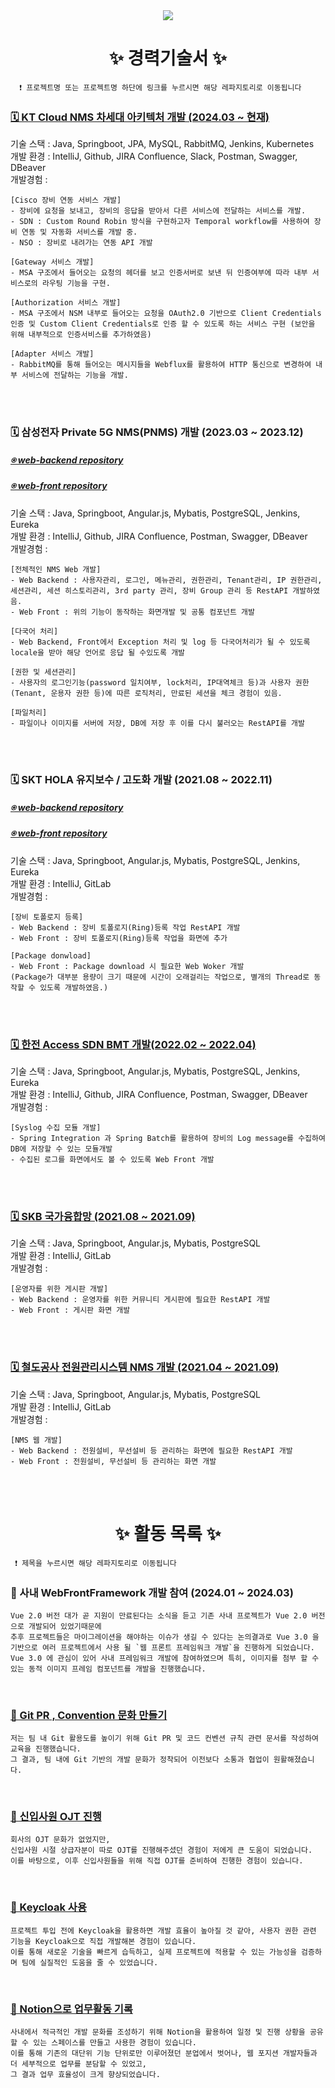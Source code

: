 <!--타이틀 부분-->

<div align="center">
<!--   <img src="https://github.com/oka1313/oka1313/assets/101691440/92118a53-c5b6-40bc-b130-bf8c398d7b51" /> -->
  <img src="https://capsule-render.vercel.app/api?type=Waving&color=auto&height=300&section=header&text=JuYeong's%20Github&fontSize=90" />
</div>



<!--내용 부분-->
<h1 align="center">✨ 경력기술서 ✨</h1>

      ❗️ 프로젝트명 또는 프로젝트명 하단에 링크를 누르시면 해당 레파지토리로 이동됩니다
<div>
  <h3><a href="https://github.com/devdaram/Msa-Service.git">🗓️ KT Cloud NMS 차세대 아키텍처 개발 (2024.03 ~ 현재)</a></h3>
  <div>
    기술 스택 : Java, Springboot, JPA, MySQL, RabbitMQ, Jenkins, Kubernetes<br>
    개발 환경 : IntelliJ, Github, JIRA Confluence, Slack, Postman, Swagger, DBeaver<br>
    개발경험 :<br>
    
    [Cisco 장비 연동 서비스 개발]
    - 장비에 요청을 보내고, 장비의 응답을 받아서 다른 서비스에 전달하는 서비스를 개발. 
    - SDN : Custom Round Robin 방식을 구현하고자 Temporal workflow를 사용하여 장비 연동 및 자동화 서비스를 개발 중.
    - NSO : 장비로 내려가는 연동 API 개발
    
    [Gateway 서비스 개발]
    - MSA 구조에서 들어오는 요청의 헤더를 보고 인증서버로 보낸 뒤 인증여부에 따라 내부 서비스로의 라우팅 기능을 구현.
    
    [Authorization 서비스 개발]
    - MSA 구조에서 NSM 내부로 들어오는 요청을 OAuth2.0 기반으로 Client Credentials 인증 및 Custom Client Credentials로 인증 할 수 있도록 하는 서비스 구현 (보안을 위해 내부적으로 인증서비스를 추가하였음)
    
    [Adapter 서비스 개발]
    - RabbitMQ를 통해 들어오는 메시지들을 Webflux를 활용하여 HTTP 통신으로 변경하여 내부 서비스에 전달하는 기능을 개발.
       
  </div>
</div>
<br><br>

<div>
  <h3>🗓️ 삼성전자 Private 5G NMS(PNMS) 개발 (2023.03 ~ 2023.12)</h3>
  <h5><a href="https://github.com/devdaram/web-backend/tree/main#-2-%EC%82%BC%EC%84%B1%EC%A0%84%EC%9E%90-%ED%94%84%EB%A1%9C%EC%A0%9D%ED%8A%B8">⍟ web-backend repository</a></h5>
  <h5><a href="https://github.com/devdaram/Web-Front/tree/main#-2-%EC%82%BC%EC%84%B1%EC%A0%84%EC%9E%90-%ED%94%84%EB%A1%9C%EC%A0%9D%ED%8A%B8.git">⍟ web-front repository</a></h5>
  <div>
    기술 스택 : Java, Springboot, Angular.js, Mybatis, PostgreSQL, Jenkins, Eureka<br>
    개발 환경 : IntelliJ, Github, JIRA Confluence, Postman, Swagger, DBeaver<br>
    개발경험 :<br>
    
    [전체적인 NMS Web 개발]
    - Web Backend : 사용자관리, 로그인, 메뉴관리, 권한관리, Tenant관리, IP 권한관리, 세션관리, 세션 히스토리관리, 3rd party 관리, 장비 Group 관리 등 RestAPI 개발하였음.
    - Web Front : 위의 기능이 동작하는 화면개발 및 공통 컴포넌트 개발
    
    [다국어 처리]
    - Web Backend, Front에서 Exception 처리 및 log 등 다국어처리가 될 수 있도록 locale을 받아 해당 언어로 응답 될 수있도록 개발
    
    [권한 및 세션관리]
    - 사용자의 로그인기능(password 일치여부, lock처리, IP대역체크 등)과 사용자 권한(Tenant, 운용자 권한 등)에 따른 로직처리, 만료된 세션을 체크 경험이 있음.
    
    [파일처리]
    - 파일이나 이미지를 서버에 저장, DB에 저장 후 이를 다시 불러오는 RestAPI를 개발
     
  </div>
</div>
<br><br>

<div>
  <h3>🗓️ SKT HOLA 유지보수 / 고도화 개발 (2021.08 ~ 2022.11) </h3>
    <h5><a href="https://github.com/devdaram/web-backend/tree/main#-1-skt-프로젝트-">⍟ web-backend repository</a></h5>
  <h5><a href="https://github.com/devdaram/Web-Front/tree/main#-1-skt-프로젝트-.git">⍟ web-front repository</a></h5>
  <div>
    기술 스택 : Java, Springboot, Angular.js, Mybatis, PostgreSQL, Jenkins, Eureka<br>
    개발 환경 : IntelliJ, GitLab<br>
    개발경험 :<br>
    
    [장비 토폴로지 등록]
    - Web Backend : 장비 토폴로지(Ring)등록 작업 RestAPI 개발
    - Web Front : 장비 토폴로지(Ring)등록 작업을 화면에 추가
    
    [Package donwload]
    - Web Front : Package download 시 필요한 Web Woker 개발
    (Package가 대부분 용량이 크기 때문에 시간이 오래걸리는 작업으로, 별개의 Thread로 동작할 수 있도록 개발하였음.)


  </div>
</div>
<br><br>

<div>
  <h3><a href="https://github.com/devdaram/Spring-Integration-Syslog.git">🗓️ 한전 Access SDN BMT 개발(2022.02 ~ 2022.04)</a></h3>
  <div>
    기술 스택 : Java, Springboot, Angular.js, Mybatis, PostgreSQL, Jenkins, Eureka<br>
    개발 환경 : IntelliJ, Github, JIRA Confluence, Postman, Swagger, DBeaver<br>
    개발경험 :<br>

    [Syslog 수집 모듈 개발]
    - Spring Integration 과 Spring Batch를 활용하여 장비의 Log message를 수집하여 DB에 저장할 수 있는 모듈개발
    - 수집된 로그를 화면에서도 볼 수 있도록 Web Front 개발
    
  </div>
</div>
<br><br>

<div>
  <h3><a href="https://github.com/devdaram/Operation-Community-Board.git">🗓️ SKB 국가융합망 (2021.08 ~ 2021.09)</a></h3>
  <div>
    기술 스택 : Java, Springboot, Angular.js, Mybatis, PostgreSQL <br>
    개발 환경 : IntelliJ, GitLab<br>
    개발경험 :<br>
    
    [운영자를 위한 게시판 개발]
    - Web Backend : 운영자를 위한 커뮤니티 게시판에 필요한 RestAPI 개발
    - Web Front : 게시판 화면 개발 
    
  </div>
</div>
<br><br>

<div>
  <h3><a href="https://github.com/devdaram/Korail-Web.git">🗓️ 철도공사 전원관리시스템 NMS 개발 (2021.04 ~ 2021.09)</a></h3>
  <div>
    기술 스택 : Java, Springboot, Angular.js, Mybatis, PostgreSQL<br>
    개발 환경 : IntelliJ, GitLab<br>
    개발경험 :<br>
    
    [NMS 웹 개발]
    - Web Backend : 전원설비, 무선설비 등 관리하는 화면에 필요한 RestAPI 개발
    - Web Front : 전원설비, 무선설비 등 관리하는 화면 개발 
    
  </div>
</div>
<br>
<br>

<h1 align="center">✨ 활동 목록 ✨</h1>

     ❗️ 제목을 누르시면 해당 레파지토리로 이동됩니다

<div>
  <h3>🦋 사내 WebFrontFramework 개발 참여 (2024.01 ~ 2024.03)</h3>

    Vue 2.0 버전 대가 곧 지원이 만료된다는 소식을 듣고 기존 사내 프로젝트가 Vue 2.0 버전으로 개발되어 있었기때문에
    추후 프로젝트들은 마이그레이션을 해야하는 이슈가 생길 수 있다는 논의결과로 Vue 3.0 을 기반으로 여러 프로젝트에서 사용 될 `웹 프론트 프레임워크 개발`을 진행하게 되었습니다.
    Vue 3.0 에 관심이 있어 사내 프레임워크 개발에 참여하였으며 특히, 이미지를 첨부 할 수 있는 동적 이미지 프레임 컴포넌트를 개발을 진행했습니다.
</div>
<br>

<div>
  <h3 ><a href="https://github.com/devdaram/Git-convetion-share.git"> 🦋 Git PR , Convention 문화 만들기 </a></h3>

    저는 팀 내 Git 활용도를 높이기 위해 Git PR 및 코드 컨벤션 규칙 관련 문서를 작성하여 교육을 진행했습니다. 
    그 결과, 팀 내에 Git 기반의 개발 문화가 정착되어 이전보다 소통과 협업이 원활해졌습니다.
</div>
<br>

<div>
  <h3><a href="https://github.com/devdaram/OJT-Process.git"> 🦋 신입사원 OJT 진행</a> </h3>

    회사의 OJT 문화가 없었지만, 
    신입사원 시절 상급자분이 따로 OJT를 진행해주셨던 경험이 저에게 큰 도움이 되었습니다.
    이를 바탕으로, 이후 신입사원들을 위해 직접 OJT를 준비하여 진행한 경험이 있습니다.
</div>
<br>

<div>
  <h3><a href="https://github.com/devdaram/keyclock-auth-service.git"> 🦋 Keycloak 사용 </a></h3>

    프로젝트 투입 전에 Keycloak을 활용하면 개발 효율이 높아질 것 같아, 사용자 권한 관련 기능을 Keycloak으로 직접 개발해본 경험이 있습니다. 
    이를 통해 새로운 기술을 빠르게 습득하고, 실제 프로젝트에 적용할 수 있는 가능성을 검증하며 팀에 실질적인 도움을 줄 수 있었습니다.
    
</div>
<br>

<div>
  <h3><a href="https://github.com/devdaram/Notion-Activity.git"> 🦋 Notion으로 업무활동 기록 </a></h3>
    
    사내에서 적극적인 개발 문화를 조성하기 위해 Notion을 활용하여 일정 및 진행 상황을 공유할 수 있는 스페이스를 만들고 사용한 경험이 있습니다.
    이를 통해 기존의 대단위 기능 단위로만 이루어졌던 분업에서 벗어나, 웹 포지션 개발자들과 더 세부적으로 업무를 분담할 수 있었고, 
    그 결과 업무 효율성이 크게 향상되었습니다.
</div>

<!--   <img src="https://img.shields.io/badge/react-20232a.svg?style=for-the-badge&logo=react&logoColor=61DAFB" />&nbsp
  <img src="https://img.shields.io/badge/javascript-F7DF1E.svg?style=for-the-badge&logo=javascript&logoColor=20232a" />&nbsp
  <img src="https://img.shields.io/badge/html5-E34F26.svg?style=for-the-badge&logo=html5&logoColor=white" />&nbsp -->


